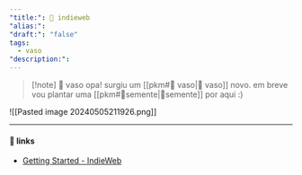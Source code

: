 ```yaml
---
"title:": 🌱 indieweb
"alias:": 
"draft:": "false"
tags:
  - vaso
"description:":
---
```

>[!note] 🧺 vaso
>opa! surgiu um [[pkm#🧺 vaso|🧺 vaso]] novo. em breve vou plantar uma  [[pkm#🌱semente|🌱semente]] por aqui :)

![[Pasted image 20240505211926.png]]

----
#### 🔗 links
- [Getting Started - IndieWeb](https://indieweb.org/Getting_Started)
